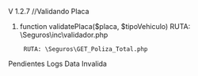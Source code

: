 V 1.2.7 //Validando Placa

1. function validatePlaca($placa, $tipoVehiculo)
        RUTA: \Seguros\inc\validador.php

        RUTA: \Seguros\GET_Poliza_Total.php



Pendientes
Logs Data Invalida